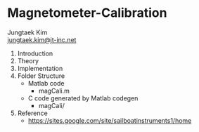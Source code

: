 Magnetometer-Calibration
========================
Jungtaek Kim<br/>
jungtaek.kim@jt-inc.net<br/>

1. Introduction
2. Theory
3. Implementation
4. Folder Structure
	* Matlab code
		- magCali.m
	* C code generated by Matlab codegen
		- magCali/
5. Reference
	* https://sites.google.com/site/sailboatinstruments1/home
